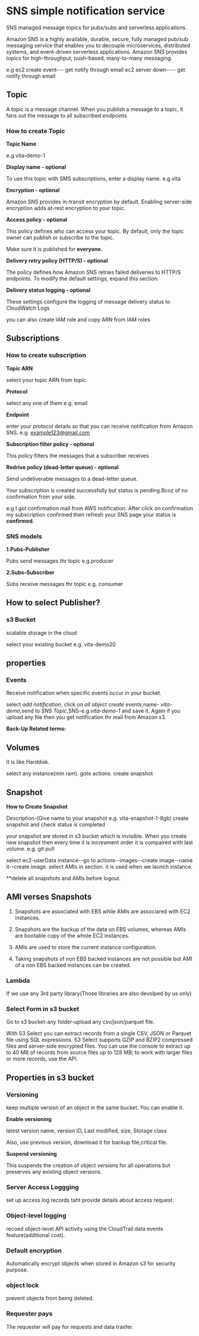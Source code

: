 # SNS simple notification service
 
SNS managed message topics for pubs/subs and serverless applications.

Amazon SNS is a highly available, durable, secure, fully managed pub/sub messaging service that enables you to decouple microservices, distributed systems, and event-driven serverless applications. Amazon SNS provides topics for high-throughput, push-based, many-to-many messaging.

e.g ec2 create event--- get notify through email
    ec2 server down---- get notify through email


## Topic

A topic is a message channel. When you publish a message to a topic, it fans out the message to all subscribed endpoints

### How to create Topic

**Topic Name**

e.g.vita-demo-1

**Display name - optional**

To use this topic with SMS subscriptions, enter a display name.
e.g.vita

**Encryption - optional**

Amazon SNS provides in-transit encryption by default. Enabling server-side encryption adds at-rest encryption to your topic.

**Access policy - optional**

This policy defines who can access your topic. By default, only the topic owner can publish or subscribe to the topic.

Make sure it is published for **everyone.**

**Delivery retry policy (HTTP/S) - optional**

The policy defines how Amazon SNS retries failed deliveries to HTTP/S endpoints. To modify the default settings, expand this section.

**Delivery status logging - optional**

These settings configure the logging of message delivery status to CloudWatch Logs

you can also create IAM role and copy ARN from IAM roles



## Subscriptions

### How to create subscription

**Topic ARN**

select your topic ARN from topic.

**Protocol**

select  any one of them e.g. email

**Endpoint**

enter your protocol details so that you can receive notification from Amazon SNS.
e.g. <example123@gmail.com>

**Subscription filter policy - optional**

This policy filters the messages that a subscriber receives

**Redrive policy (dead-letter queue) - optional**

Send undeliverable messages to a dead-letter queue.


Your subscription is created successfully but status is pending.Bcoz of no confirmation from your side.

e.g I got confirmation mail from AWS notification. After click on confirmation my subscription confirmed then refresh your SNS page your status is **confirmed**.


### SNS models

**1.Pubs-Publisher**  

Pubs send messages thr topic
e.g.producer

**2.Subs-Subscriber**

Subs receive messages thr topic
 e.g. consumer




## How to select Publisher?

### s3 Bucket

scalable storage in the cloud

select your existing bucket e.g. vita-demo20

## properties

### Events

Receive notification when specific events occur in your bucket.

select *add notification*, click on *all object create events*,name- *vita-demo*,send to *SNS Topic*,SNS-e.g.*vita-demo-1* and save it.
Again if you upload any file then you get notification thr mail from Amazon s3.


**Back-Up Related terms:**

## Volumes

It is like Harddisk.

select any instance(min ram). goto actions. create snapshot

## Snapshot

**How to Create Snapshot**

Description-(Give name to your snapshot e.g. vita-snapshot-1-8gb)
create snapshot and check status is completed

your snapshot are stored in s3 bucket which is invisible.
When you create new snapshot then every time it is increament order it is compaired with last volume. e.g. git pull



select ec2-userData instance--go to actions--images--create image--name it--create image.
select AMIs in section. it is used when we launch instance.

**delete all snapshots and AMIs before logout.


## AMI verses Snapshots

1. Snapshots are associated with EBS while AMIs are associared with EC2 instances. 

2. Snapshots are the backup of the data on EBS volumes, whereas AMIs are bootable copy of the whole EC2 instances.

3. AMIs are used to store the current instance configuration.

4. Taking snapshots of non EBS backed instances are not possible but AMI of a non EBS backed instances can be created.


### Lambda

If we use any 3rd party library(Those libraries are also devolped by us only)


### Select Form in s3 bucket

Go to s3 bucket-any folder-upload any csv/json/parquet file.

With S3 Select you can extract records from a single CSV, JSON or Parquet file using SQL expressions. S3 Select supports GZIP and BZIP2 compressed files and server-side encrypted files. You can use the console to extract up to 40 MB of records from source files up to 128 MB; to work with larger files or more records, use the API.



## Properties in s3 bucket

### Versioning

keep multiple version of an object in the same bucket. You can enable it.

**Enable versioning**

latest version name, version ID, Last modified, size, Storage class

Also, use previous version, download it for backup file,critical file.


**Suspend versioning**

This suspends the creation of object versions for all operations but preserves any existing object versions.


### Server Access Loggging

set up access log records taht provide details about access request.

### Object-level logging

recoed object-level API activity using the CloudTrail data events feature(additional cost).

### Default encryption

Automatically encrypt objects when stored in Amazon s3 for security purpose.


### object lock

prevent objects from being deleted.

### Requester pays

The requester will pay for requests and data trasfer.



